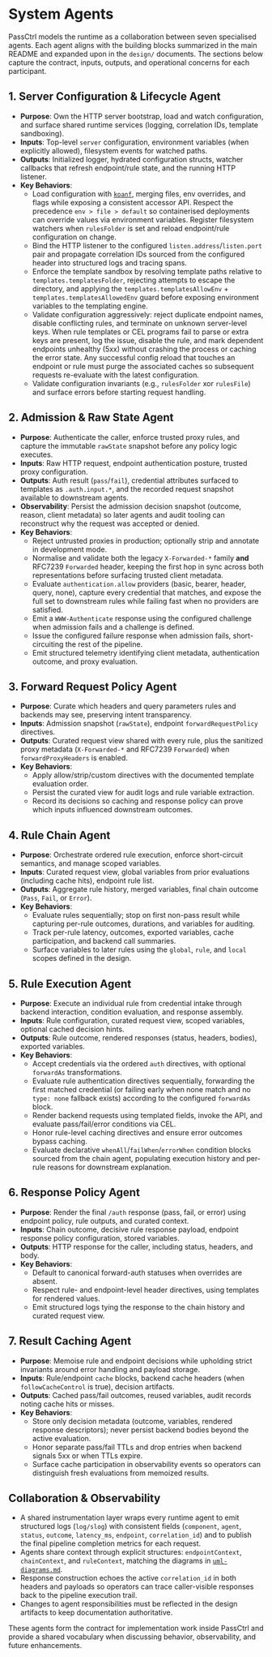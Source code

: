 # System Agents

PassCtrl models the runtime as a collaboration between seven specialised agents. Each agent aligns with the building blocks
summarized in the main README and expanded upon in the `design/` documents. The sections below capture the contract, inputs,
outputs, and operational concerns for each participant.

## 1. Server Configuration & Lifecycle Agent
- **Purpose**: Own the HTTP server bootstrap, load and watch configuration, and surface shared runtime services (logging,
  correlation IDs, template sandboxing).
- **Inputs**: Top-level `server` configuration, environment variables (when explicitly allowed), filesystem events for watched
  paths.
- **Outputs**: Initialized logger, hydrated configuration structs, watcher callbacks that refresh endpoint/rule state, and the
  running HTTP listener.
- **Key Behaviors**:
  - Load configuration with [`koanf`](https://github.com/knadh/koanf), merging files, env overrides, and flags while exposing a
    consistent accessor API. Respect the precedence `env > file > default` so containerised deployments can override values via
    environment variables. Register filesystem watchers when `rulesFolder` is set and reload endpoint/rule configuration on
    change.
  - Bind the HTTP listener to the configured `listen.address`/`listen.port` pair and propagate correlation IDs sourced from the
    configured header into structured logs and tracing spans.
  - Enforce the template sandbox by resolving template paths relative to `templates.templatesFolder`, rejecting attempts to escape the
    directory, and applying the `templates.templatesAllowEnv` + `templates.templatesAllowedEnv` guard before exposing environment variables to the
    templating engine.
  - Validate configuration aggressively: reject duplicate endpoint names, disable conflicting rules, and terminate on unknown
    server-level keys. When rule templates or CEL programs fail to parse or extra keys are present, log the issue, disable
    the rule, and mark dependent endpoints unhealthy (5xx) without crashing the process or caching the error state. Any successful
    config reload that touches an endpoint or rule must purge the associated caches so subsequent requests re-evaluate with the
    latest configuration.
  - Validate configuration invariants (e.g., `rulesFolder` xor `rulesFile`) and surface errors before starting request handling.

## 2. Admission & Raw State Agent
- **Purpose**: Authenticate the caller, enforce trusted proxy rules, and capture the immutable `rawState` snapshot before any
  policy logic executes.
- **Inputs**: Raw HTTP request, endpoint authentication posture, trusted proxy configuration.
- **Outputs**: Auth result (`pass`/`fail`), credential attributes surfaced to templates as `.auth.input.*`, and the recorded
  request snapshot available to downstream agents.
- **Observability**: Persist the admission decision snapshot (outcome, reason, client metadata) so later agents and audit
  tooling can reconstruct why the request was accepted or denied.
- **Key Behaviors**:
  - Reject untrusted proxies in production; optionally strip and annotate in development mode.
  - Normalise and validate both the legacy `X-Forwarded-*` family **and** RFC7239 `Forwarded` header, keeping the first hop in
    sync across both representations before surfacing trusted client metadata.
  - Evaluate `authentication.allow` providers (basic, bearer, header, query, none), capture every credential that matches, and
    expose the full set to downstream rules while failing fast when no providers are satisfied.
  - Emit a `WWW-Authenticate` response using the configured challenge when admission fails and a challenge is defined.
  - Issue the configured failure response when admission fails, short-circuiting the rest of the pipeline.
  - Emit structured telemetry identifying client metadata, authentication outcome, and proxy evaluation.

## 3. Forward Request Policy Agent
- **Purpose**: Curate which headers and query parameters rules and backends may see, preserving intent transparency.
- **Inputs**: Admission snapshot (`rawState`), endpoint `forwardRequestPolicy` directives.
- **Outputs**: Curated request view shared with every rule, plus the sanitized proxy metadata (`X-Forwarded-*` and RFC7239 `Forwarded`) when `forwardProxyHeaders` is enabled.
- **Key Behaviors**:
  - Apply allow/strip/custom directives with the documented template evaluation order.
  - Persist the curated view for audit logs and rule variable extraction.
  - Record its decisions so caching and response policy can prove which inputs influenced downstream outcomes.

## 4. Rule Chain Agent
- **Purpose**: Orchestrate ordered rule execution, enforce short-circuit semantics, and manage scoped variables.
- **Inputs**: Curated request view, global variables from prior evaluations (including cache hits), endpoint rule list.
- **Outputs**: Aggregate rule history, merged variables, final chain outcome (`Pass`, `Fail`, or `Error`).
- **Key Behaviors**:
  - Evaluate rules sequentially; stop on first non-pass result while capturing per-rule outcomes, durations, and variables for auditing.
  - Track per-rule latency, outcomes, exported variables, cache participation, and backend call summaries.
  - Surface variables to later rules using the `global`, `rule`, and `local` scopes defined in the design.

## 5. Rule Execution Agent
- **Purpose**: Execute an individual rule from credential intake through backend interaction, condition evaluation, and
  response assembly.
- **Inputs**: Rule configuration, curated request view, scoped variables, optional cached decision hints.
- **Outputs**: Rule outcome, rendered responses (status, headers, bodies), exported variables.
- **Key Behaviors**:
  - Accept credentials via the ordered `auth` directives, with optional `forwardAs` transformations.
  - Evaluate rule authentication directives sequentially, forwarding the first matched credential (or failing early when none
    match and no `type: none` fallback exists) according to the configured `forwardAs` block.
  - Render backend requests using templated fields, invoke the API, and evaluate pass/fail/error conditions via CEL.
  - Honor rule-level caching directives and ensure error outcomes bypass caching.
  - Evaluate declarative `whenAll`/`failWhen`/`errorWhen` condition blocks sourced from the chain agent, populating execution history and per-rule reasons for downstream explanation.

## 6. Response Policy Agent
- **Purpose**: Render the final `/auth` response (pass, fail, or error) using endpoint policy, rule outputs, and curated context.
- **Inputs**: Chain outcome, decisive rule response payload, endpoint response policy configuration, stored variables.
- **Outputs**: HTTP response for the caller, including status, headers, and body.
- **Key Behaviors**:
  - Default to canonical forward-auth statuses when overrides are absent.
  - Respect rule- and endpoint-level header directives, using templates for rendered values.
  - Emit structured logs tying the response to the chain history and curated request view.

## 7. Result Caching Agent
- **Purpose**: Memoise rule and endpoint decisions while upholding strict invariants around error handling and payload storage.
- **Inputs**: Rule/endpoint `cache` blocks, backend cache headers (when `followCacheControl` is true), decision artifacts.
- **Outputs**: Cached pass/fail outcomes, reused variables, audit records noting cache hits or misses.
- **Key Behaviors**:
  - Store only decision metadata (outcome, variables, rendered response descriptors); never persist backend bodies beyond the
    active evaluation.
  - Honor separate pass/fail TTLs and drop entries when backend signals 5xx or when TTLs expire.
  - Surface cache participation in observability events so operators can distinguish fresh evaluations from memoized results.

## Collaboration & Observability
- A shared instrumentation layer wraps every runtime agent to emit structured logs (`log/slog`) with consistent fields
  (`component`, `agent`, `status`, `outcome`, `latency_ms`, `endpoint`, `correlation_id`) and to publish the final pipeline
  completion metrics for each request.
- Agents share context through explicit structures: `endpointContext`, `chainContext`, and `ruleContext`, matching the diagrams in
  [`uml-diagrams.md`](uml-diagrams.md).
- Response construction echoes the active `correlation_id` in both headers and payloads so operators can trace caller-visible
  responses back to the pipeline execution trail.
- Changes to agent responsibilities must be reflected in the design artifacts to keep documentation authoritative.

These agents form the contract for implementation work inside PassCtrl and provide a shared vocabulary when discussing behavior,
observability, and future enhancements.

